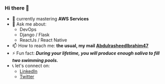 ### Hi there 👋 

- 🌱 currently mastering **AWS Services**
- 💬 Ask me about: 
  - DevOps
  - Django / Flask
  - ReactJs / React Native
- 📫 How to reach me: **the usual, my mail [AbdulrasheedIbrahim47](mailto:abdulrasheedibrahim47@gmail.com?subject=[GitHub]%20Source%20Han%20Sans)**
- ⚡ Fun fact: **_During your lifetime, you will produce enough saliva to fill two swimming pools._**
- :telephone_receiver: let's connect on:
  - [LinkedIn](https://www.linkedin.com/in/abdulrasheed-ibrahim-2b3a90103/)
  - [Twitter](https://twitter.com/Aiibrahim3)
